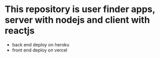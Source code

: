 # This repository is user finder apps, server with nodejs and client with reactjs

- back end deploy on heroku
- front end deploy on vercel
